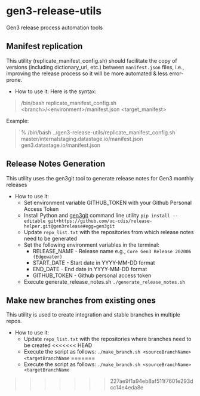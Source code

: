 # gen3-release-utils
Gen3 release process automation tools


## Manifest replication

This utility (replicate_manifest_config.sh) should facilitate the copy of versions (including dictionary_url, etc.) between `manifest.json` files, i.e., improving the release process so it will be more automated & less error-prone.

 - How to use it:
 Here is the syntax:
 > /bin/bash replicate_manifest_config.sh &lt;branch>/&lt;environment>/manifest.json &lt;target_manifest>

 Example:
 > % /bin/bash ../gen3-release-utils/replicate_manifest_config.sh master/internalstaging.datastage.io/manifest.json gen3.datastage.io/manifest.json

## Release Notes Generation

This utility uses the gen3git tool to generate release notes for Gen3 monthly releases

- How to use it:
    - Set environment variable GITHUB_TOKEN with your Github Personal Access Token
    - Install Python and [gen3git](https://github.com/uc-cdis/release-helper/) command line utility
    ```pip install --editable git+https://github.com/uc-cdis/release-helper.git@gen3release#egg=gen3git```
    - Update `repo_list.txt` with the repositories from which release notes need to be generated
    - Set the following environment variables in the terminal:
        - RELEASE_NAME - Release name e.g., `Core Gen3 Release 202006 (Edgewater)`
        - START_DATE - Start date in YYYY-MM-DD format
        - END_DATE - End date in YYYY-MM-DD format
        - GITHUB_TOKEN - Github personal access token
    - Execute generate_release_notes.sh
    ```./generate_release_notes.sh```

## Make new branches from existing ones

This utility is used to create integration and stable branches in multiple repos.

- How to use it:
    - Update `repo_list.txt` with the repositories where branches need to be created
<<<<<<< HEAD
    - Execute the script as follows:
    ```./make_branch.sh <sourceBranchName> <targetBranchName```
=======
    - Execute the script as follows:
    ```./make_branch.sh <sourceBranchName> <targetBranchName```
>>>>>>> 227ae9f1a94eb8af511f7601e293dcc14e4eda8e
